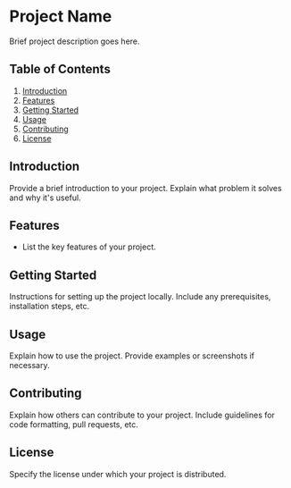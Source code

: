 # Project Name

Brief project description goes here.

## Table of Contents

1. [Introduction](#introduction)
2. [Features](#features)
3. [Getting Started](#getting-started)
4. [Usage](#usage)
5. [Contributing](#contributing)
6. [License](#license)

## Introduction

Provide a brief introduction to your project. Explain what problem it solves and why it's useful.

## Features

- List the key features of your project.

## Getting Started

Instructions for setting up the project locally. Include any prerequisites, installation steps, etc.

## Usage

Explain how to use the project. Provide examples or screenshots if necessary.

## Contributing

Explain how others can contribute to your project. Include guidelines for code formatting, pull requests, etc.

## License

Specify the license under which your project is distributed.

